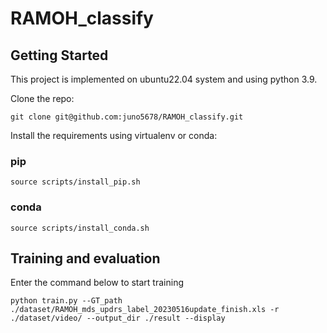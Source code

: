 # RAMOH_classify

## Getting Started
This project is implemented on ubuntu22.04 system and using python 3.9.

Clone the repo:
```
git clone git@github.com:juno5678/RAMOH_classify.git
```
Install the requirements using virtualenv or conda:

### pip
```
source scripts/install_pip.sh
```
### conda
```
source scripts/install_conda.sh
```
## Training and evaluation

Enter the command below to start training

```
python train.py --GT_path ./dataset/RAMOH_mds_updrs_label_20230516update_finish.xls -r ./dataset/video/ --output_dir ./result --display
```
